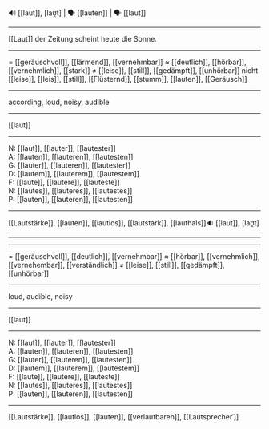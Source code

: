 🔊 [[laut]], [laʊ̯t] | 🗣️ [[lauten]] | 🗣️ [[laut]]

---
[[Laut]] der Zeitung scheint heute die Sonne.


---
= [[geräuschvoll]], [[lärmend]], [[vernehmbar]]
≈ [[deutlich]], [[hörbar]], [[vernehmlich]], [[stark]]
≠ [[leise]], [[still]], [[gedämpft]], [[unhörbar]]
nicht [[leise]], [[leis]], [[still]], [[Flüsternd]], [[stumm]], [[lauten]], [[Geräusch]]

---
according, loud, noisy, audible

---
[[laut]]

---
N: [[laut]], [[lauter]], [[lautester]]  
A: [[lauten]], [[lauteren]], [[lautesten]]  
G: [[lauter]], [[lauteren]], [[lautester]]  
D: [[lautem]], [[lauterem]], [[lautestem]]  
F: [[laute]], [[lautere]], [[lauteste]]  
N: [[lautes]], [[lauteres]], [[lautestes]]  
P: [[lauten]], [[lauteren]], [[lautesten]]  

---
[[Lautstärke]], [[lauten]], [[lautlos]], [[lautstark]], [[lauthals]]🔉 [[laut]], [laʊ̯t]

---


---
= [[geräuschvoll]], [[deutlich]], [[vernehmbar]]
≈ [[hörbar]], [[vernehmlich]], [[vernehembar]], [[verständlich]]
≠ [[leise]], [[still]], [[gedämpft]], [[unhörbar]]

---
loud, audible, noisy

---
[[laut]]

---
N: [[laut]], [[lauter]], [[lautester]]  
A: [[lauten]], [[lauteren]], [[lautesten]]  
G: [[lauter]], [[lauteren]], [[lautesten]]  
D: [[lautem]], [[lauterem]], [[lautestem]]  
F: [[laute]], [[lautere]], [[lauteste]]  
N: [[lautes]], [[lauteres]], [[lautestes]]  
P: [[lauten]], [[lauteren]], [[lautesten]]  

---
[[Lautstärke]], [[lautlos]], [[lauten]], [[verlautbaren]], [[Lautsprecherˈ]]